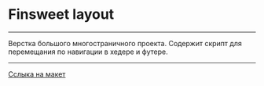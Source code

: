 # Finsweet layout 
***
Верстка большого многостраничного проекта.
Содержит скрипт для перемещания по навигации в хедере и футере.
***
[Сслыка на макет](https://www.figma.com/design/uPuxmvedGVi02x87iLmER2/Finsweet-(Copy)?node-id=27-387&t=zvKMCjPOl6IQTxK6-1)
